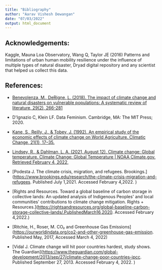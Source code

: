 ```yaml
---
title: "Bibliography"
author: "Aarav Vishesh Dewangan"
date: "07/03/2022"
output: html_document
---
```




## Acknowledgements:

Kaggle, Mauna Loa Observatory, Wang Q, Taylor JE (2016) Patterns and limitations of urban human mobility resilience under the influence of multiple types of natural disaster, Dryad digital repository and any scientist that helped us collect this data.

## References:

- [Benevolenza, M., DeRigne, L. (2018). The impact of climate change and natural disasters on vulnerable populations: A systematic review of literature, 29(2), 266-281](https://www.tandfonline.com/doi/abs/10.1080/10911359.2018.1527739)

- D'Ignazio C, Klein LF. Data Feminism. Cambridge, MA: The MIT Press; 2020.

- [Kane, S., Reilly, J., & Tobey, J. (1992). An empirical study of the economic effects of climate change on World Agriculture. Climatic Change, 21(1), 17–35.](https://doi.org/10.1007/bf00143251)

-  [Lindsey, R., & Dahlman, L. A. (2021, August 12). Climate change: Global temperature. Climate Change: Global Temperature | NOAA Climate.gov. Retrieved February 4, 2022,](https://www.climate.gov/news-features/understanding-climate/climate-change-global-temperature#:~:text=According%20to%20NOAAs%202020%20Annual,more%20than%20twice%20that%20rate. )

- [Podesta J. The climate crisis, migration, and refugees. Brookings.](https://www.brookings.edu/research/the-climate-crisis-migration-and-refugees. Published July 1,2021. Accessed February 4,2022. )

- [Rights and Resources. Toward a global baseline of carbon storage in collective lands: An updated analysis of Indigenous Peoples' and local communities' contributions to climate change mitigation. Rights + Resources.](https://rightsandresources.org/global-baseline-carbon-storage-collective-lands/.PublishedMarch16,2020. Accessed February 4,2022.)

- [Ritchie, H., Roser, M. CO₂ and Greenhouse Gas Emissions](https://ourworldindata.org/co2-and-other-greenhouse-gas-emission. Published May, 2017, Accessed March 4, 2022)

- [Vidal J. Climate change will hit poor countries hardest, study shows. The Guardian](https://www.theguardian.com/global-development/2013/sep/27/climate-change-poor-countries-ipcc. Published September 27, 2013. Accessed February 4, 2022. )
